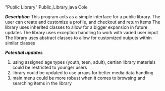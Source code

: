 "Public Library"
Public_Library.java
Cole

***Description***
This program acts as a simple interface for a public library. 
The user can create and customize a profile, and checkout and return items
The library uses inherited classes to allow for a bigger expansion in future updates
The library uses exception handling to work with varied user input
The library uses abstract classes to allow for customized outputs within similar classes

***Potential updates***
1. using assigned age types (youth, teen, adult), certian library materials could be restricted to younger users
2. library could be updated to use arrays for better media data handling
3. main menu could be more robust when it comes to browsing and searching items in the library
